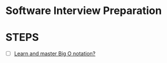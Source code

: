 <h1 style="justify-content:center;">Software Interview Preparation</h1>

# STEPS

- [ ] [Learn and master Big O notation?]()

